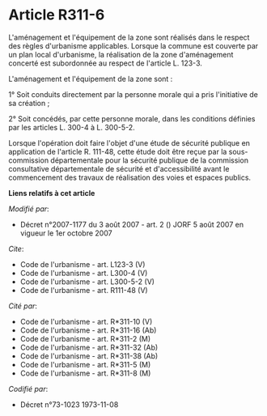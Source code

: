 # Article R311-6

L'aménagement et l'équipement de la zone sont réalisés dans le respect des règles d'urbanisme applicables. Lorsque la commune
est couverte par un plan local d'urbanisme, la réalisation de la zone d'aménagement concerté est subordonnée au respect de
l'article L. 123-3. 

L'aménagement et l'équipement de la zone sont : 

1° Soit conduits directement par la personne morale qui a pris l'initiative de sa création ; 

2° Soit concédés, par cette personne morale, dans les conditions définies par les articles L. 300-4 à L. 300-5-2. 

Lorsque l'opération doit faire l'objet d'une étude de sécurité publique en application de l'article R. 111-48, cette étude
doit être reçue par la sous-commission départementale pour la sécurité publique de la commission consultative départementale
de sécurité et d'accessibilité avant le commencement des travaux de réalisation des voies et espaces publics.

**Liens relatifs à cet article**

_Modifié par_:

  - Décret n°2007-1177 du 3 août 2007 - art. 2 () JORF 5 août 2007 en vigueur le 1er octobre 2007

_Cite_:

  - Code de l'urbanisme - art. L123-3 (V)
  - Code de l'urbanisme - art. L300-4 (V)
  - Code de l'urbanisme - art. L300-5-2 (V)
  - Code de l'urbanisme - art. R111-48 (V)

_Cité par_:

  - Code de l'urbanisme - art. R*311-10 (V)
  - Code de l'urbanisme - art. R*311-16 (Ab)
  - Code de l'urbanisme - art. R*311-2 (M)
  - Code de l'urbanisme - art. R*311-32 (Ab)
  - Code de l'urbanisme - art. R*311-38 (Ab)
  - Code de l'urbanisme - art. R*311-5 (M)
  - Code de l'urbanisme - art. R*311-8 (M)

_Codifié par_:

  - Décret n°73-1023 1973-11-08
